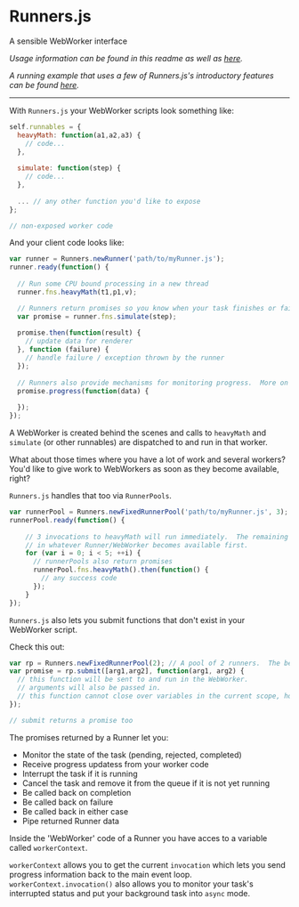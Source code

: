 # Runners.js #
A sensible WebWorker interface

*Usage information can be found in this readme as well as [here](http://tantaman.github.com/Runners.js/examples/usage.html).*

*A running example that uses a few of Runners.js's introductory features can be found [here](http://tantaman.github.com/Runners.js/examples/pi/).*

- - -

With `Runners.js` your WebWorker scripts look something like:

```javascript
self.runnables = {
  heavyMath: function(a1,a2,a3) {
    // code...
  },
  
  simulate: function(step) {
    // code...
  },
  
  ... // any other function you'd like to expose
};

// non-exposed worker code
```

And your client code looks like:

```javascript
var runner = Runners.newRunner('path/to/myRunner.js');
runner.ready(function() {
  
  // Run some CPU bound processing in a new thread
  runner.fns.heavyMath(t1,p1,v);

  // Runners return promises so you know when your task finishes or fails.
  var promise = runner.fns.simulate(step);
  
  promise.then(function(result) {    
    // update data for renderer
  }, function (failure) {
    // handle failure / exception thrown by the runner
  });
  
  // Runners also provide mechanisms for monitoring progress.  More on that later.
  promise.progress(function(data) {
    
  });
});
```

A WebWorker is created behind the scenes and calls to `heavyMath` and `simulate` (or other runnables) are dispatched to and run in that worker.


What about those times where you have a lot of work and several workers? You'd like to give work to WebWorkers as soon as they become available, right?

`Runners.js` handles that too via `RunnerPools`.

```javascript
var runnerPool = Runners.newFixedRunnerPool('path/to/myRunner.js', 3); // A pool of 3 Runners
runnerPool.ready(function() {
      
    // 3 invocations to heavyMath will run immediately.  The remaining two will be picked up and run
    // in whatever Runner/WebWorker becomes available first.
    for (var i = 0; i < 5; ++i) {
      // runnerPools also return promises
      runnerPool.fns.heavyMath().then(function() {
        // any success code
      });
    }
});
```

`Runners.js` also lets you submit functions that don't exist in your WebWorker script.

Check this out:

```javascript
var rp = Runners.newFixedRunnerPool(2); // A pool of 2 runners.  The below also works with a regular Runner
var promise = rp.submit([arg1,arg2], function(arg1, arg2) {
  // this function will be sent to and run in the WebWorker.
  // arguments will also be passed in.
  // this function cannot close over variables in the current scope, however.
});

// submit returns a promise too
```

The promises returned by a Runner let you:
* Monitor the state of the task (pending, rejected, completed)
* Receive progress updatess from your worker code
* Interrupt the task if it is running
* Cancel the task and remove it from the queue if it is not yet running
* Be called back on completion
* Be called back on failure
* Be called back in either case
* Pipe returned Runner data

Inside the 'WebWorker' code of a Runner you have acces to a variable called `workerContext`.

`workerContext` allows you to get the current `invocation` which lets you send progress information back to the main 
event loop.  `workerContext.invocation()` also allows you to monitor your task's interrupted status and put your background task into `async` mode.
